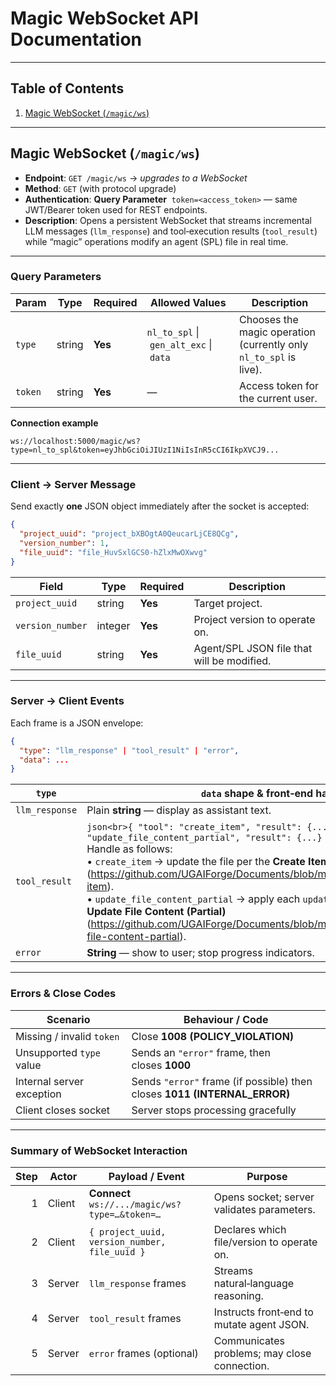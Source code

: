 # Magic WebSocket API Documentation

---

## Table of Contents
1. [Magic WebSocket (`/magic/ws`)](#magic-websocket-endpoint)

---

## Magic WebSocket (`/magic/ws`)

- **Endpoint**: `GET /magic/ws` → *upgrades to a WebSocket*
- **Method**: `GET` (with protocol upgrade)
- **Authentication**: **Query Parameter** &nbsp;`token=<access_token>` — same JWT/Bearer token used for REST endpoints.
- **Description**: Opens a persistent WebSocket that streams incremental LLM messages (`llm_response`) and tool‑execution results (`tool_result`) while “magic” operations modify an agent (SPL) file in real time.

---

### Query Parameters
| Param | Type   | Required | Allowed Values                         | Description                                                      |
|-------|--------|----------|----------------------------------------|------------------------------------------------------------------|
| `type` | string | **Yes** | `nl_to_spl` \| `gen_alt_exc` \| `data` | Chooses the magic operation (currently only `nl_to_spl` is live).|
| `token` | string | **Yes** | —                                      | Access token for the current user.                               |

**Connection example**

```text
ws://localhost:5000/magic/ws?type=nl_to_spl&token=eyJhbGciOiJIUzI1NiIsInR5cCI6IkpXVCJ9...
```

---

### Client → Server Message  
Send exactly **one** JSON object immediately after the socket is accepted:

```json
{
  "project_uuid": "project_bXBOgtA0QeucarLjCE8QCg",
  "version_number": 1,
  "file_uuid": "file_HuvSxlGCS0-hZlxMwOXwvg"
}
```

| Field            | Type    | Required | Description                                    |
|------------------|---------|----------|------------------------------------------------|
| `project_uuid`   | string  | **Yes**  | Target project.                                |
| `version_number` | integer | **Yes**  | Project version to operate on.                 |
| `file_uuid`      | string  | **Yes**  | Agent/SPL JSON file that will be modified.     |

---

### Server → Client Events

Each frame is a JSON envelope:

```json
{
  "type": "llm_response" | "tool_result" | "error",
  "data": ...
}
```

| `type` | `data` shape & front‑end handling |
|--------|-----------------------------------|
| `llm_response` | Plain **string** — display as assistant text. |
| `tool_result` | ```json<br>{ "tool": "create_item", "result": {...} }``` or ```json<br>{ "tool": "update_file_content_partial", "result": {...} }```<br>Handle as follows:<br>• `create_item` → update the file per the **Create Item** spec (<https://github.com/UGAIForge/Documents/blob/main/Endpoints/edit.md#create-item>).<br>• `update_file_content_partial` → apply each `updates` entry per **Update File Content (Partial)** (<https://github.com/UGAIForge/Documents/blob/main/Endpoints/file.md#update-file-content-partial>). |
| `error` | **String** — show to user; stop progress indicators. |

---

### Errors & Close Codes
| Scenario                                   | Behaviour / Code |
|--------------------------------------------|------------------|
| Missing / invalid `token`                  | Close **1008 (POLICY_VIOLATION)** |
| Unsupported `type` value                   | Sends an `"error"` frame, then closes **1000** |
| Internal server exception                  | Sends `"error"` frame (if possible) then closes **1011 (INTERNAL_ERROR)** |
| Client closes socket                       | Server stops processing gracefully |

---

### Summary of WebSocket Interaction

| Step | Actor  | Payload / Event                                      | Purpose                                          |
|----: |--------|------------------------------------------------------|--------------------------------------------------|
| 1    | Client | **Connect** `ws://.../magic/ws?type=…&token=…`        | Opens socket; server validates parameters.       |
| 2    | Client | `{ project_uuid, version_number, file_uuid }`         | Declares which file/version to operate on.       |
| 3    | Server | `llm_response` frames                                 | Streams natural‑language reasoning.              |
| 4    | Server | `tool_result` frames                                  | Instructs front‑end to mutate agent JSON.        |
| 5    | Server | `error` frames (optional)                             | Communicates problems; may close connection.     |
